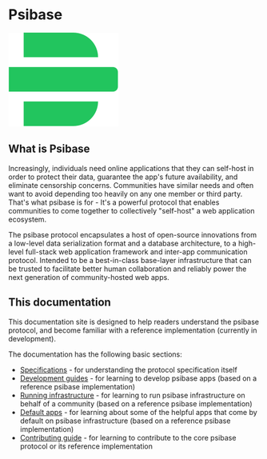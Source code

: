# Psibase

![<Psibase Logo>](./_img/logo-psibase-green.svg)

## What is Psibase

Increasingly, individuals need online applications that they can self-host in order to protect their data, guarantee the app's future availability, and eliminate censorship concerns. Communities have similar needs and often want to avoid depending too heavily on any one member or third party. That's what psibase is for - It's a powerful protocol that enables communities to come together to collectively "self-host" a web application ecosystem. 

The psibase protocol encapsulates a host of open-source innovations from a low-level data serialization format and a database architecture, to a high-level full-stack web application framework and inter-app communication protocol. Intended to be a best-in-class base-layer infrastructure that can be trusted to facilitate better human collaboration and reliably power the next generation of community-hosted web apps.

## This documentation

This documentation site is designed to help readers understand the psibase protocol, and become familiar with a reference implementation (currently in development).

The documentation has the following basic sections:
* [Specifications](./specifications/) - for understanding the protocol specification itself
* [Development guides](./development/) - for learning to develop psibase apps (based on a reference psibase implementation)
* [Running infrastructure](./run-infrastructure/) - for learning to run psibase infrastructure on behalf of a community (based on a reference psibase implementation)
* [Default apps](./default-apps/) - for learning about some of the helpful apps that come by default on psibase infrastructure (based on a reference psibase implementation)
* [Contributing guide](./contribute/) - for learning to contribute to the core psibase protocol or its reference implementation
